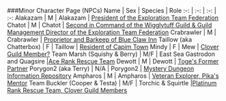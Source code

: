 ###Minor Character Page (NPCs)
Name | Sex | Species | Role
:-: | :-: | :-: | :-: 
Alakazam | M | Alakazam | [President of the Exploration Team Federation](https://rentry.org/pmdg_clover_minor_personalities#alakazam)
Chatot | M | Chatot | [Second in Command of the Wigglytuff Guild & Guild Management Director of the Exploration Team Federation](https://rentry.org/pmdg_clover_minor_personalities#chatot)
Crabrawler | M | Crabrawler | [Proprietor and Barkeep of Blue Claw Inn](https://rentry.org/pmdg_clover_minor_personalities#crabrawler)
Taillow (aka Chatterbox) | F | Taillow | [Resident of Capim Town](https://rentry.org/pmdg_clover_minor_personalities#taillow)
Mindy | F | Mew | [Clover Guild Member?](https://rentry.org/pmdg_clover_minor_personalities#mindy)
Team Marsh (Squishy & Berry) | M/F | East Sea Gastrodon and Quagsire |[Ace Rank Rescue Team](https://rentry.org/pmdg_clover_minor_personalities#team-marsh)
Dewott | M | Dewott | [Toge's Former Partner](https://rentry.org/pmdg_clover_minor_personalities#dewott)
Porygon2 (aka Terry) | N/A | Porygon2 | [Mystery Dungeon Information Repository](https://rentry.org/pmdg_clover_minor_personalities#porygon2)
Ampharos | M | Ampharos | [Veteran Explorer, Pika's Mentor](https://rentry.org/pmdg_clover_minor_personalities#ampharos)
Team Buckler (Cooper & Testa) | M/F | Torchic & Squirtle |[Platinum Rank Rescue Team, Clover Guild Members](https://rentry.org/pmdg_clover_minor_personalities#team-buckler)